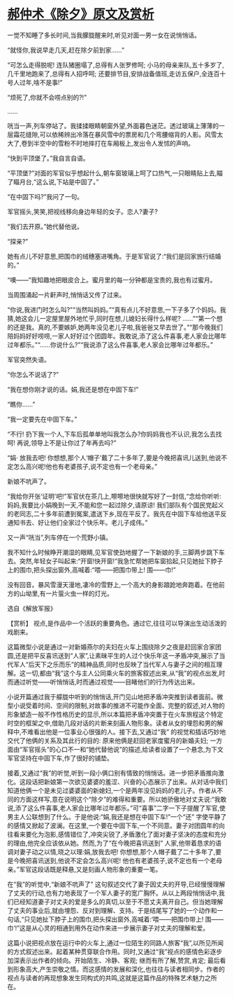 # [郝仲术《除夕》原文及赏析](https://www.vrrw.net/wx/15140.html)

一觉不知睡了多长时间,当我朦胧醒来时,听见对面一男一女在说悄悄话。

“就怪你,我说早走几天,赶在除夕前到家……”

“可怎么走得脱呢! 连队猪圈塌了,总得有人张罗修呵; 小马的母亲来队,五十多岁了,几千里地跑来了,总得有人招呼呵; 还要排节目,安排战备值班,走访五保户,全连百十号人过年,啥不是事!”

“烦死了,你就不会唠点别的?!”

……

咣当一声,列车停站了。我揉揉眼睛朝窗外望,外面暮色迷茫。透过玻璃上薄薄的一层霜花缝隙,可以依稀辨出冷落在暴风雪中的票房和几个弯腰缩背的人影。风雪太大了,卷到半空中的雪粉不时地摔打在车厢板上,发出令人发怵的声响。

“快到平顶堡了。”我自言自语。

“平顶堡?”对面的军官似乎想起什么,朝车窗玻璃上呵了口热气,一只眼睛贴上去,瞄了瞄月台,“这么说,下站是中固了。”

“在中固下吗?”我问了一句。

军官摇头,笑笑,把视线移向身边年轻的女子。恋人?妻子?

“我们去开原。”她代替他说。

“探亲?”

她有点儿不好意思,把围巾的绒穗塞进嘴角。于是军官说了:“我们是回家旅行结婚的。”

“噢——”我知趣地把眼皮合上。蜜月里的每一分钟都是宝贵的,我也有过蜜月。

当周围涌起一片鼾声时,悄悄话又传了过来。

“你说,我进门时怎么叫?”“当然叫妈妈。”“真有点儿不好意思,一下子多了个妈妈。我猜,她这会儿一定屋里屋外地忙乎,同时在想,儿媳妇长得什么样呢? ……”“第一个想的还是我。真的,不要嫉妒,她两年没见老儿子啦,我爸爸又早去世了。”“那今晚我们陪妈妈好好唠唠,一家人好好过个团圆年。我敢说,添了这么件喜事,老人家会比哪年过年都乐。”“……你说什么?”“我说添了这么件喜事,老人家会比哪年过年都乐。”

军官突然失语。

“你怎么不说话了?”

“我在想你刚才说的话。娟,我还是想在中固下车!”

“瞧你……”

“我一定要先在中固下车。”

“不行! 扔下我一个人,下车后孤单单地叫我怎么办?你妈妈我也不认识,我怎么去找呵! 再说,领导上不是让你过了年再去吗?”

“娟· 放我去吧! 你想想,那个人‘帽子’戴了二十多年了,要是今晚把喜讯儿送到,他说不定怎么高兴呢!他也有老婆孩子,说不定也有一个老母亲。”

新娘不吭声了。

“我给你开张‘证明’吧!”军官伏在茶几上,嚓嚓地很快就写好了一封信,“念给你听听: 妈妈,我要比小娟晚到一天,不能和您一起过除夕,请原谅! 我们部队有个国民党起义的老同志,二十多年前遭到冤案,遣送下乡,现在平反了。我先在中固下车给他送平反通知书去、好让他们全家过个快乐年。老儿子成伟。”

又一声“咣当”,列车停在一个荒野小镇。

我不知什么时候睁开潮湿的眼睛,见军官使劲地握了一下新娘的手,三脚两步跳下车去。突然,年轻女子叫起来:“开窗!快开窗!”我急忙帮她把车窗拾起,只见她扯下脖子上的围巾,把头探出窗外,高喊着:“喂——把围巾带上! 围——巾!”

没有回音。暴风雪漫天漫地,凄冷的雪野上,一个高大的身影踉跄地奔跑着。在他前方的山坳里,有一片萤火虫一样的灯光。

选自《解放军报》



【赏析】 视点,是作品中一个活跃的重要角色。通过它,往往可以导演出生动活泼的戏剧来。

这篇微型小说是通过一对新婚燕尔的夫妇在火车上围绕除夕之夜是赶回家合家团圆,还是把平反喜讯送到“人家”,让素昧平生的人过个快乐年这一矛盾冲突,展示了当代军人“后天下之乐而乐”的精神品质,同时也反映了当代军人与妻子之间的相互理解。这一切,都由“我”这个与主人公同乘火车的旅客叙述出来,从“我”的视点出发,时而通过听觉——听悄悄话,时而通过视觉——目睹他们的行为传达出来。

小说开篇通过我于艨胧中听到的悄悄话,开门见山地把矛盾冲突推到读者面前。微型小说受着时间、空间的限制,对故事的推进不可能作全面、完整的叙述,对人物的形象塑造一般不作性格历史的显示,所以本篇把矛盾冲突置于在火车旅程这个特定时空的框架之中,借助几段对话的片断来刻画人物形象。读者从女的埋怨和男的解释中,不难看出他是一位事业心很强的人。接下去,又通过“我” 的视觉和插话巧妙地交代了他俩的关系及其此行的目的: 原来他俩是赶回老家度蜜月的新婚夫妇; 一方面由“军官摇头”的心口不一和“她代替他说”的描述,给读者设置了一个悬念,为下文军官坚持在中固下车,作了很好的铺垫。

接着,又通过“我”的听觉,听到一段小俩口别有情致的悄悄话。进一步把矛盾推向激化。这段话把新娘第一次欲见婆婆的羞涩、兴奋的心态展示了出来。从对话中我们知道他俩一个是未见过婆婆面的新媳妇,一个是两年没见妈妈的老儿子。作者从不同的方面这样写,意在说明这个“除夕”的难得和重要。所以她骄傲地对丈夫说:“我敢说,添了这么件喜事,老人家会比哪年过年都乐。”可“喜事”二字一下子提醒了军官,使男主人公联想到了什么。于是他说:“娟,我还是想在中固下车!”一个“还” 字使平静了的感情又掀起了波澜。在这里,一个要在中固下车,一个不同意。妻子对团圆年的向往看来要化为泡影,感情错位了,冲突尖锐了,矛盾激化了面对妻子坚决的态度和充分的理由,他完全应该依从她。然而,为了“在今晚把喜讯送到” 人家,他带着恳求的语调对妻子动之以情,晓之以理:娟,放我去吧! 你想想,那个人帽子戴了二十多年了,要是今晚把喜讯送到,他说不定会怎么高兴呢! 他也有老婆孩子,说不定也有一个老母亲。”军官这段话既是释悬,又是刻画人物形象的重要一笔。

在“我”的听觉中,“新娘不吭声了” 这句叙述交代了妻子因丈夫的开导,已经慢慢理解了丈夫的行动,也有力地表现了一个军人妻子的宽广胸怀。从以上两段悄悄话中,我们已经知道妻子对丈夫的爱是多么的真切,以至于不愿丈夫离开自己。但当她理解了丈夫的事业后,就由埋怨、反对到理解、支持。于是结尾写了她的一个动作和一句话,“只见她扯下脖子上的围巾,把头探出窗外,高喊着:‘喂——把围巾带上! 围——巾’!”这是从心灵的相通到用外在动作来进一步展示妻子对丈夫的理解和爱。

这篇小说把视点放在运行中的火车上,通过一位陌生的同路人旅客“我”,以所见所闻的方式叙述出来。起着某种贯穿联合作用。同时,又通过“我”视点的感情色彩逐步加深表示出作者的倾向。开始陌生、冷静、客观; 继而有所了解,赞赏,肯定; 最后看到形象高大,产生崇敬之情。而这感情的发展和深化,也往往与读者相同步。作者的视点与读者的再现想象发生同构式的共鸣,这就是这篇作品的特殊艺术魅力之所在。

